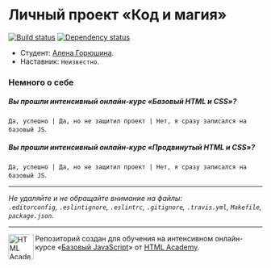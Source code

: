 # Личный проект «Код и магия»

[![Build status][travis-image]][travis-url]
[![Dependency status][dependency-image]][dependency-url]

* Студент: [Алена Горюшина](https://htmlacademy.ru/profile/id36606).
* Наставник: `Неизвестно`.

### Немного о себе

##### Вы прошли интенсивный онлайн-курс «Базовый HTML и CSS»?
`Да, успешно | Да, но не защитил проект | Нет, я сразу записался на базовый JS`.

##### Вы прошли интенсивный онлайн-курс «Продвинутый HTML и CSS»?
`Да, успешно | Да, но не защитил проект | Нет, я сразу записался на базовый JS`.

---

_Не удаляйте и не обращайте внимание на файлы:_<br>
_`.editorconfig`, `.eslintignore`, `.eslintrc`, `.gitignore`, `.travis.yml`, `Makefile`, `package.json`._

---

<a href="https://htmlacademy.ru/js_intensive"><img align="left" width="50" height="50" title="HTML Academy" src="https://up.htmlacademy.ru/static/img/intensive/javascript/logo-for-github.svg"></a>

Репозиторий создан для обучения на интенсивном онлайн-курсе «[Базовый JavaScript](https://htmlacademy.ru/js_intensive)» от [HTML Academy](https://htmlacademy.ru).

[travis-image]: https://travis-ci.org/js-htmlacademy/36606-code-and-magick.svg?branch=master
[travis-url]: https://travis-ci.org/js-htmlacademy/36606-code-and-magick
[dependency-image]: https://david-dm.org/js-htmlacademy/36606-code-and-magick.svg?style=flat-square
[dependency-url]: https://david-dm.org/js-htmlacademy/36606-code-and-magick

